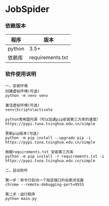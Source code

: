 # JobSpider

### 依赖版本

| 程序         | 版本      |
| ---------- | ------- |
| python     | 3.5+    |
| 依赖库      | requirements.txt |

### 软件使用说明

~~~
一，安装环境
创建虚拟环境(可选)
python -m venv venv

激活虚拟环境(可选)
venv\Scripts\activate

python常用国内源（可以加速pip安装第三方库的速度）
https://pypi.tuna.tsinghua.edu.cn/simple

更新pip版本(可选)
python -m pip install --upgrade pip -i https://pypi.tuna.tsinghua.edu.cn/simple

根据requirements.txt 安装第三方库
python -m pip install -r requirements.txt -i https://pypi.tuna.tsinghua.edu.cn/simple

二，启动软件

第一步：命令行启动一个指定端口的谷歌浏览器
chrome --remote-debugging-port=9555

第二步：运行程序
python main.py

~~~
